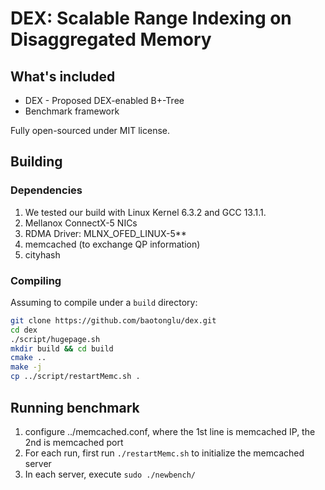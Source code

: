# DEX: Scalable Range Indexing on Disaggregated Memory

## What's included

- DEX - Proposed DEX-enabled B+-Tree
- Benchmark framework

Fully open-sourced under MIT license.

## Building

### Dependencies
1. We tested our build with Linux Kernel 6.3.2 and GCC 13.1.1.
2. Mellanox ConnectX-5 NICs
3. RDMA Driver: MLNX_OFED_LINUX-5**
4. memcached (to exchange QP information)
5. cityhash

### Compiling
Assuming to compile under a `build` directory:
```bash
git clone https://github.com/baotonglu/dex.git
cd dex
./script/hugepage.sh
mkdir build && cd build
cmake .. 
make -j
cp ../script/restartMemc.sh .
```

## Running benchmark

1. configure ../memcached.conf, where the 1st line is memcached IP, the 2nd is memcached port
2. For each run, first run `./restartMemc.sh` to initialize the memcached server
3. In each server, execute `sudo ./newbench/`
